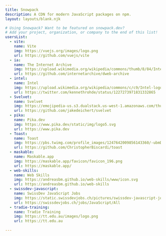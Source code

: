 ```yaml
---
title: Snowpack
description: A CDN for modern JavaScript packages on npm.
layout: layouts/blank.njk

# Using Snowpack? Want to be featured on snowpack.dev?
# Add your project, organization, or company to the end of this list!
usersList:
  - vite:
    name: Vite
    img: https://vuejs.org/images/logo.png
    url: https://github.com/vuejs/vite
  - ia:
    name: The Internet Archive
    img: https://upload.wikimedia.org/wikipedia/commons/thumb/8/84/Internet_Archive_logo_and_wordmark.svg/1200px-Internet_Archive_logo_and_wordmark.svg.png
    url: https://github.com/internetarchive/dweb-archive
  - intel:
    name: Intel
    img: https://upload.wikimedia.org/wikipedia/commons/c/c9/Intel-logo.svg
    url: https://twitter.com/kennethrohde/status/1227273971831332865
  - Svelvet:
    name: Svelvet
    img: https://emojipedia-us.s3.dualstack.us-west-1.amazonaws.com/thumbs/240/apple/237/spool-of-thread_1f9f5.png
    url: https://github.com/jakedeichert/svelvet
  - pika:
    name: Pika.dev
    img: https://www.pika.dev/static/img/logo5.svg
    url: https://www.pika.dev
  - Toast:
    name: Toast
    img: https://pbs.twimg.com/profile_images/1247642009856143360/-ubmDwlW_400x400.jpg
    url: https://github.com/ChristopherBiscardi/toast
  - maskable:
    name: Maskable.app
    img: https://maskable.app/favicon/favicon_196.png
    url: https://maskable.app/
  - web-skills:
    name: Web Skills
    img: https://andreasbm.github.io/web-skills/www/icon.svg
    url: https://andreasbm.github.io/web-skills
  - swissdev-javascript:
    name: SwissDev JavaScript Jobs
    img: https://static.swissdevjobs.ch/pictures/swissdev-javascript-jobs.svg
    url: https://swissdevjobs.ch/jobs/JavaScript/All
  - tradie-training:
    name: Tradie Training
    img: https://tt.edu.au/images/logo.png
    url: https://tt.edu.au
    
---
```

